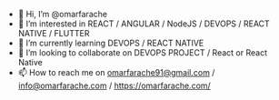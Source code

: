 - 👋 Hi, I’m @omarfarache
- 👀 I’m interested in REACT / ANGULAR / NodeJS / DEVOPS / REACT NATIVE / FLUTTER
- 🌱 I’m currently learning DEVOPS / REACT NATIVE
- 💞️ I’m looking to collaborate on DEVOPS PROJECT / React or React Native
- 📫 How to reach me on omarfarache91@gmail.com / info@omarfarache.com / https://omarfarache.com/


<!---
omarfarache/omarfarache is a ✨ special ✨ repository because its `README.md` (this file) appears on your GitHub profile.
You can click the Preview link to take a look at your changes.
--->
